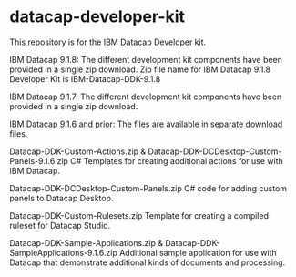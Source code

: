 # datacap-developer-kit
This repository is for the IBM Datacap Developer kit.

IBM Datacap 9.1.8:
The different development kit components have been provided in a single zip download. 
Zip file name for IBM Datacap 9.1.8 Developer Kit is IBM-Datacap-DDK-9.1.8

IBM Datacap 9.1.7:
The different development kit components have been provided in a single zip download.

IBM Datacap 9.1.6 and prior:
The files are available in separate download files.

Datacap-DDK-Custom-Actions.zip & Datacap-DDK-DCDesktop-Custom-Panels-9.1.6.zip
C# Templates for creating additional actions for use with IBM Datacap. 

Datacap-DDK-DCDesktop-Custom-Panels.zip
C# code for adding custom panels to Datacap Desktop.

Datacap-DDK-Custom-Rulesets.zip
Template for creating a compiled ruleset for Datacap Studio.

Datacap-DDK-Sample-Applications.zip & Datacap-DDK-SampleApplications-9.1.6.zip
Additional sample application for use with Datacap that demonstrate additional kinds of documents and processing.
